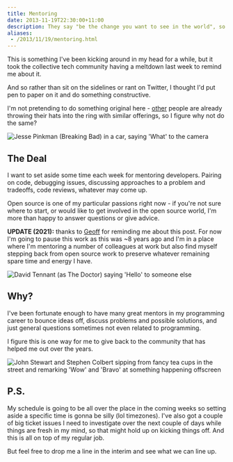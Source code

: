 ```yaml
---
title: Mentoring
date: 2013-11-19T22:30:00+11:00
description: They say "be the change you want to see in the world", so let's do that
aliases:
 - /2013/11/19/mentoring.html
---
```


This is something I've been kicking around in my head for a while, but it took
the collective tech community having a meltdown last week to remind me about it.

And so rather than sit on the sidelines or rant on Twitter, I thought I'd
put pen to paper on it and do something constructive.

I'm not pretending to do something original here -
[other](http://jamesgolick.com/2013/10/16/women-in-open-source.html)
people are already throwing their hats into the ring with similar offerings, so
I figure why not do the same?

![Jesse Pinkman (Breaking Bad) in a car, saying 'What' to the camera](/images/jesse-what.gif)

## The Deal

I want to set aside some time each week for mentoring developers. Pairing on
code, debugging issues, discussing approaches to a problem and tradeoffs, code
reviews, whatever may come up.

Open source is one of my particular passions right now - if you're not sure
where to start, or would like to get involved in the open source world, I'm more
than happy to answer questions or give advice.

**UPDATE (2021):** thanks to [Geoff](https://ghuntley.com/mentoring/) for reminding me
about this post. For now I'm going to pause this work as this was ~8 years ago and I'm
in a place where I'm mentoring a number of colleagues at work but also find myself stepping
back from open source work to preserve whatever remaining spare time and energy I have.

![David Tennant (as The Doctor) saying 'Hello' to someone else](/images/hello-dr-who.gif)

## Why?

I've been fortunate enough to have many great mentors in my programming career
to bounce ideas off, discuss problems and possible solutions, and just general
questions sometimes not even related to programming.

I figure this is one way for me to give back to the community that has helped
me out over the years.

![John Stewart and Stephen Colbert sipping from fancy tea cups in the street and remarking 'Wow' and 'Bravo' at something happening offscreen](/images/stewart-colbert-wow-bravo.gif)

## P.S.

My schedule is going to be all over the place in the coming weeks so setting
aside a specific time is gonna be silly (lol timezones). I've also got a couple
of big ticket issues I need to investigate over the next couple of days while
things are fresh in my mind, so that might hold up on kicking things off. And
this is all on top of my regular job.

But feel free to drop me a line in the interim and see what we can line up.
